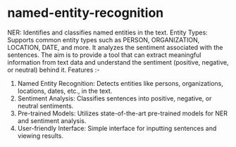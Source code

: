 # named-entity-recognition
NER: Identifies and classifies named entities in the text.
Entity Types: Supports common entity types such as PERSON, ORGANIZATION, LOCATION, DATE, and more.
It analyzes the sentiment associated with the sentences. 
The aim is to provide a tool that can extract meaningful information from text data and understand the sentiment (positive, negative, or neutral) behind it.
Features :-
1) Named Entity Recognition: Detects entities like persons, organizations, locations, dates, etc., in the text.
2) Sentiment Analysis: Classifies sentences into positive, negative, or neutral sentiments.
3) Pre-trained Models: Utilizes state-of-the-art pre-trained models for NER and sentiment analysis.
4) User-friendly Interface: Simple interface for inputting sentences and viewing results.
